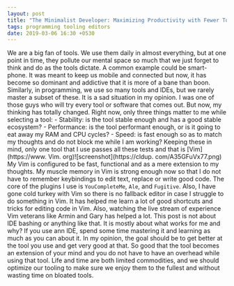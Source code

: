 ```yaml
---
layout: post
title: "The Minimalist Developer: Maximizing Productivity with Fewer Tools"
tags: programming tooling editors
date: 2019-03-06 16:30 +0530
--- 
```


We are a big fan of tools. We use them daily in almost everything, but at one point in time, they pollute our mental space so much that we just forget to think and do as the tools dictate. A common example could be smart-phone. It was meant to keep us mobile and connected but now, it has become so dominant and addictive that it is more of a bane than boon. Similarly, in programming, we use so many tools and IDEs, but we rarely master a subset of these. It is a sad situation in my opinion. I was one of those guys who will try every tool or software that comes out. But now, my thinking has totally changed. Right now, only three things matter to me while selecting a tool: - Stability: is the tool stable enough and has a good stable ecosystem? - Performance: is the tool performant enough, or is it going to eat away my RAM and CPU cycles? - Speed: is fast enough so as to match my thoughts and do not block me while I am working? Keeping these in mind, only one tool that I use passes all these tests and that is [Vim](https://www. Vim. org)![screenshot](https://cldup. com/A35GFuVx77.png) My Vim is configured to be fast, functional and as a mere extension to my thoughts. My muscle memory in Vim is strong enough now so that I do not have to remember keybindings to edit text, replace or write good code. The core of the plugins I use is `YouCompleteMe`, `Ale`, and `Fugitive`. Also, I have gone cold turkey with Vim so there is no fallback editor in case I struggle to do something in Vim. It has helped me learn a lot of good shortcuts and tricks for editing code in Vim. Also, watching the live stream of experience Vim veterans like Armin and Gary has helped a lot. This post is not about IDE bashing or anything like that. It is mostly about what works for me and why? If you use ann IDE, spend some time mastering it and learning as much as you can about it. In my opinion, the goal should be to get better at the tool you use and get very good at that. So good that the tool becomes an extension of your mind and you do not have to have an overhead while using that tool. Life and time are both limited commodities, and we should optimize our tooling to make sure we enjoy them to the fullest and without wasting time on bloated tools.
